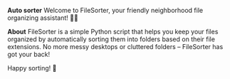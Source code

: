 **Auto sorter**
Welcome to FileSorter, your friendly neighborhood file organizing assistant! 📁✨

**About**
FileSorter is a simple Python script that helps you keep your files organized by automatically sorting them into folders based on their file extensions. No more messy desktops or cluttered folders – FileSorter has got your back!

Happy sorting! 🚀

